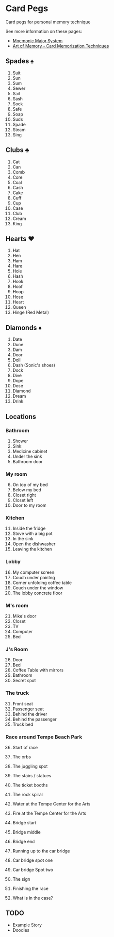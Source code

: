 # Card Pegs
Card pegs for personal memory technique

See more information on these pages:

* [Mnemonic Major System](https://en.wikipedia.org/wiki/Mnemonic_major_system)
* [Art of Memory - Card Memorization Techniques](http://mt.artofmemory.com/wiki/Card_Memorization_Techniques)

## Spades &spades;

1. Suit
2. Sun
3. Sum
4. Sewer
5. Sail
6. Sash
7. Sock
8. Safe
9. Soap
10. Suds
11. Spade
12. Steam
13. Sing

## Clubs &clubs;

1. Cat
2. Can
3. Comb
4. Core
5. Coal
6. Cash
7. Cake
8. Cuff
9. Cup
10. Case
11. Club
12. Cream
13. King

## Hearts &hearts;

1. Hat
2. Hen
3. Ham
4. Hare
5. Hole
6. Hash
7. Hook
8. Hoof
9. Hoop
10. Hose
11. Heart
12. Queen
13. Hinge (Red Metal)

## Diamonds &diams;

1. Date
2. Dune
3. Dam
4. Door
5. Doll
6. Dash (Sonic's shoes)
7. Dock
8. Dive
9. Dope
10. Dose
11. Diamond
12. Dream
13. Drink

## Locations

### Bathroom
1. Shower
2. Sink
3. Medicine cabinet
4. Under the sink
5. Bathroom door

### My room
6. On top of my bed
7. Below my bed
8. Closet right
9. Closet left
10. Door to my room

### Kitchen

11. Inside the fridge
12. Stove with a big pot
13. In the sink
14. Open the dishwasher
15. Leaving the kitchen

### Lobby

16. My computer screen
17. Couch under paintng
18. Corner unfolding coffee table
19. Couch under the window
20. The lobby concrete floor

### M's room

21. Mike's door
22. Closet
23. TV
24. Computer
25. Bed

### J's Room

26. Door
27. Bed
28. Coffee Table with mirrors
29. Bathroom
30. Secret spot

### The truck

31. Front seat
32. Passenger seat
33. Behind the driver
34. Behind the passenger
35. Truck bed

### Race around Tempe Beach Park

36. Start of race
37. The orbs
38. The juggling spot
39. The stairs / statues
40. The ticket booths

41. The rock spiral
42. Water at the Tempe Center for the Arts
43. Fire at the Tempe Center for the Arts
44. Bridge start
45. Bridge middle

46. Bridge end
47. Running up to the car bridge
48. Car bridge spot one
49. Car bridge Spot two
50. The sign
51. Finishing the race
52. What is in the case?

## TODO

* Example Story
* Doodles
